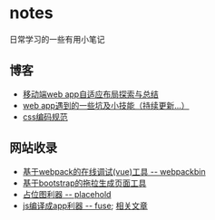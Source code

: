 # notes

日常学习的一些有用小笔记

## 博客
* [移动端web app自适应布局探索与总结](http://segmentfault.com/a/1190000003931773)
* [web app遇到的一些坑及小技能（持续更新...）](http://segmentfault.com/a/1190000003932970)
* [css编码规范](http://segmentfault.com/a/1190000003992270)

## 网站收录
* [基于webpack的在线调试(vue)工具 -- webpackbin](http://www.webpackbin.com/EJsur-jpl)
* [基于bootstrap的拖拉生成页面工具](https://bootstrapstudio.io/)
* [占位图利器 -- placehold](https://placehold.it/)
* [js编译成app利器 -- fuse](https://www.fusetools.com/); [相关文章](http://www.tuicool.com/articles/NfyuY3i)
